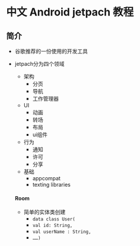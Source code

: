 # 中文 Android jetpach 教程

## 简介

* 谷歌推荐的一份使用的开发工具

* jetpach分为四个领域

  * 架构
    * 分页
    * 导航
    * 工作管理器
  * UI
    * 动画
    * 转场
    * 布局
    * ui组件
  * 行为
    * 通知
    * 许可
    * 分享
  * 基础
    * appcompat
    * texting libraries

  #### Room

  * 简单的实体类创建
    * `data class User(`
    * `val id: String,`
    * `val userName : String,`
    * `……)`

 